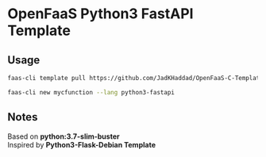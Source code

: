 # OpenFaaS Python3 FastAPI Template

## Usage
```sh
faas-cli template pull https://github.com/JadKHaddad/OpenFaaS-C-Template

faas-cli new mycfunction --lang python3-fastapi
```

## Notes
Based on **python:3.7-slim-buster**<br>
Inspired by **Python3-Flask-Debian Template**